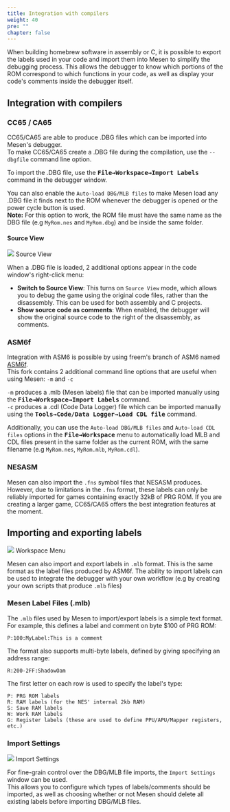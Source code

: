 ```yaml
---
title: Integration with compilers
weight: 40
pre: ""
chapter: false
---
```


When building homebrew software in assembly or C, it is possible to export the labels used in your code and import them into Mesen to simplify the debugging process.  This allows the debugger to know which portions of the ROM correspond to which functions in your code, as well as display your code's comments inside the debugger itself.

## Integration with compilers ##

### CC65 / CA65 ###

CC65/CA65 are able to produce .DBG files which can be imported into Mesen's debugger.  
To make CC65/CA65 create a .DBG file during the compilation, use the `--dbgfile` command line option.

To import the .DBG file, use the **<kbd>File&rarr;Workspace&rarr;Import Labels</kbd>** command in the debugger window.  

You can also enable the `Auto-load DBG/MLB files` to make Mesen load any .DBG file it finds next to the ROM whenever the debugger is opened or the power cycle button is used.  
**Note:** For this option to work, the ROM file must have the same name as the DBG file (e.g `MyRom.nes` and `MyRom.dbg`) and be inside the same folder.

#### Source View ####

<div class="imgBox"><div>
	<img src="/images/SourceView.png" />
	<span>Source View</span>
</div></div>

When a .DBG file is loaded, 2 additional options appear in the code window's right-click menu:

* **Switch to Source View**: This turns on `Source View` mode, which allows you to debug the game using the original code files, rather than the disassembly.  This can be used for both assembly and C projects.
* **Show source code as comments**: When enabled, the debugger will show the original source code to the right of the disassembly, as comments.


### ASM6f ###

Integration with ASM6 is possible by using freem's branch of ASM6 named [ASM6f](https://github.com/freem/asm6f).  
This fork contains 2 additional command line options that are useful when using Mesen: `-m` and `-c`

`-m` produces a .mlb (Mesen labels) file that can be imported manually using the **<kbd>File&rarr;Workspace&rarr;Import Labels</kbd>** command.  
`-c` produces a .cdl (Code Data Logger) file which can be imported manually using the **<kbd>Tools&rarr;Code/Data Logger&rarr;Load CDL file</kbd>** command.   

Additionally, you can use the `Auto-load DBG/MLB files` and `Auto-load CDL files` options in the **<kbd>File&rarr;Workspace</kbd>** menu to automatically load MLB and CDL files present in the same folder as the current ROM, with the same filename (e.g `MyRom.nes`, `MyRom.mlb`, `MyRom.cdl`). 


### NESASM ###

Mesen can also import the `.fns` symbol files that NESASM produces. However, due to limitations in the `.fns` format, these labels can only be reliably imported for games containing exactly 32kB of PRG ROM.  If you are creating a larger game, CC65/CA65 offers the best integration features at the moment.

## Importing and exporting labels ##

<div class="imgBox"><div>
	<img src="/images/WorkspaceMenu.png" />
	<span>Workspace Menu</span>
</div></div>

Mesen can also import and export labels in `.mlb` format. This is the same format as the label files produced by ASM6f. The ability to import labels can be used to integrate the debugger with your own workflow (e.g by creating your own scripts that produce `.mlb` files)

<div style="clear:both"></div>

### Mesen Label Files (.mlb) ###

The `.mlb` files used by Mesen to import/export labels is a simple text format.  For example, this defines a label and comment on byte $100 of PRG ROM:
```
P:100:MyLabel:This is a comment
```
The format also supports multi-byte labels, defined by giving specifying an address range:
```
R:200-2FF:ShadowOam
```

The first letter on each row is used to specify the label's type:
```
P: PRG ROM labels
R: RAM labels (for the NES' internal 2kb RAM)
S: Save RAM labels
W: Work RAM labels
G: Register labels (these are used to define PPU/APU/Mapper registers, etc.)
```

### Import Settings ###

<div class="imgBox"><div>
	<img src="/images/ImportSettings.png" />
	<span>Import Settings</span>
</div></div>

For fine-grain control over the DBG/MLB file imports, the `Import Settings` window can be used.  
This allows you to configure which types of labels/comments should be imported, as well as choosing whether or not Mesen should delete all existing labels before importing DBG/MLB files.